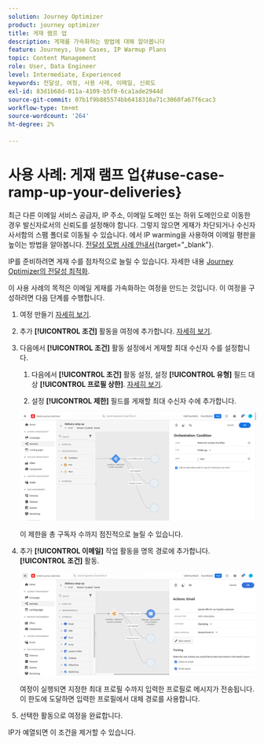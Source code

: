 ```yaml
---
solution: Journey Optimizer
product: journey optimizer
title: 게재 램프 업
description: 게재를 가속화하는 방법에 대해 알아봅니다
feature: Journeys, Use Cases, IP Warmup Plans
topic: Content Management
role: User, Data Engineer
level: Intermediate, Experienced
keywords: 전달성, 여정, 사용 사례, 이메일, 신뢰도
exl-id: 83d1b68d-011a-4109-b5f0-6ca1ade2944d
source-git-commit: 07b1f9b885574bb6418310a71c3060fa67f6cac3
workflow-type: tm+mt
source-wordcount: '264'
ht-degree: 2%

---
```


# 사용 사례: 게재 램프 업{#use-case-ramp-up-your-deliveries}

최근 다른 이메일 서비스 공급자, IP 주소, 이메일 도메인 또는 하위 도메인으로 이동한 경우 발신자로서의 신뢰도를 설정해야 합니다. 그렇지 않으면 게재가 차단되거나 수신자 사서함의 스팸 폴더로 이동될 수 있습니다. 에서 IP warming을 사용하여 이메일 평판을 높이는 방법을 알아봅니다. [전달성 모범 사례 안내서](https://experienceleague.adobe.com/docs/deliverability-learn/deliverability-best-practice-guide/additional-resources/generic-resources/increase-reputation-with-ip-warming.html?lang=ko){target="_blank"}.

IP를 준비하려면 게재 수를 점차적으로 늘릴 수 있습니다. 자세한 내용 [Journey Optimizer의 전달성 최적화](../reports/deliverability.md).

이 사용 사례의 목적은 이메일 게재를 가속화하는 여정을 만드는 것입니다. 이 여정을 구성하려면 다음 단계를 수행합니다.

1. 여정 만들기 [자세히 보기](journey-gs.md).

1. 추가 **[!UICONTROL 조건]** 활동을 여정에 추가합니다. [자세히 보기](condition-activity.md).

1. 다음에서 **[!UICONTROL 조건]** 활동 설정에서 게재할 최대 수신자 수를 설정합니다.

   1. 다음에서 **[!UICONTROL 조건]** 활동 설정, 설정 **[!UICONTROL 유형]** 필드 대상 **[!UICONTROL 프로필 상한]**. [자세히 보기](condition-activity.md#profile_cap).

   1. 설정 **[!UICONTROL 제한]** 필드를 게재할 최대 수신자 수에 추가합니다.

   ![](assets/profile-cap-condition.png)

   이 제한을 총 구독자 수까지 점진적으로 늘릴 수 있습니다.

1. 추가 **[!UICONTROL 이메일]** 작업 활동을 명목 경로에 추가합니다. **[!UICONTROL 조건]** 활동.

   ![](assets/ramp-up-deliveries-message.png)

   여정이 실행되면 지정한 최대 프로필 수까지 입력한 프로필로 메시지가 전송됩니다. 이 한도에 도달하면 입력한 프로필에서 대체 경로를 사용합니다.

1. 선택한 활동으로 여정을 완료합니다.

IP가 예열되면 이 조건을 제거할 수 있습니다.
